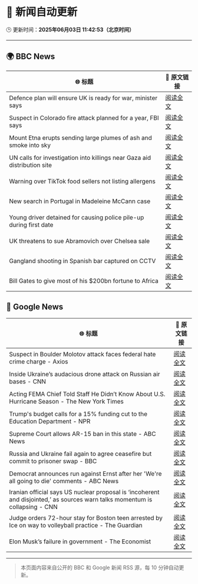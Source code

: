 # 🧠 新闻自动更新

🕒 更新时间：**2025年06月03日 11:42:53（北京时间）**

---

## 🌍 BBC News

| 🌐 标题 | 🔗 原文链接 |
|--------|-------------|
| Defence plan will ensure UK is ready for war, minister says | [阅读全文](https://www.bbc.com/news/articles/clyqzlzlln2o) |
| Suspect in Colorado fire attack planned for a year, FBI says | [阅读全文](https://www.bbc.com/news/articles/cy8ng0g4k2no) |
| Mount Etna erupts sending large plumes of ash and smoke into sky | [阅读全文](https://www.bbc.com/news/articles/cy5e7vx2pk9o) |
| UN calls for investigation into killings near Gaza aid distribution site | [阅读全文](https://www.bbc.com/news/articles/c753e0p29z0o) |
| Warning over TikTok food sellers not listing allergens | [阅读全文](https://www.bbc.com/news/articles/c9djwv3q6w9o) |
| New search in Portugal in Madeleine McCann case | [阅读全文](https://www.bbc.com/news/articles/c5y8jmkr3j7o) |
| Young driver detained for causing police pile-up during first date | [阅读全文](https://www.bbc.com/news/articles/c20qzg05y3po) |
| UK threatens to sue Abramovich over Chelsea sale | [阅读全文](https://www.bbc.com/news/articles/cvgn45d72eyo) |
| Gangland shooting in Spanish bar captured on CCTV | [阅读全文](https://www.bbc.com/news/articles/c79e5y5pvx1o) |
| Bill Gates to give most of his $200bn fortune to Africa | [阅读全文](https://www.bbc.com/news/articles/cn4qg5gzgzxo) |

## 📰 Google News

| 🌐 标题 | 🔗 原文链接 |
|--------|-------------|
| Suspect in Boulder Molotov attack faces federal hate crime charge - Axios | [阅读全文](https://news.google.com/rss/articles/CBMigwFBVV95cUxQazJFazRFcWhjR3otX3QtNno0ZERfekR4T2hJX3NaeE1xX1ZNUUtkTW5KVV9pRmZ5c2dwN2lHY19yMEJvYWdKa3RxbEdUd2h5cVpHWjNwZXIxYzZISm1PbmdBeVBVOUlqYlU3YkxYQjluS3JWdlh6Vk1Ya1BSV0JJZkNXbw?oc=5) |
| Inside Ukraine’s audacious drone attack on Russian air bases - CNN | [阅读全文](https://news.google.com/rss/articles/CBMimgFBVV95cUxPOC1jVzNBVEhIbWFOZmZ1N0VLU256cUJsSE1Qc2VCWktHQkxOaEdJWlQxRTVfQU9CN3VkaGVmU2pWWE9OdWdiSVNOQWRtbEdTdEM3cG5aY2pyT2pPU2gxSFJZakVVMS1wYnZYNDlIS1R3VDBPWDBIRTg5bU5RTS10SjJ0dFkyWDg2Ujh1WEJUZTFJaXM0M1N4NFZ30gGfAUFVX3lxTFBCU1drSUVYbkRBM1dKUEE4ZXNIbk9rc1JTUVVQem9RLW44T3hxcWdZTTREcTVLakxFZXJGdlozSEdIQ2M4aTZvSW9QaFF5V25oaUVhSUdqTGUxQW5BVnU0T2RheUhQYzFXUHg5N01MbWVXR0RDakVWSEdaNWlWV1c5VTBjVkVwN2dUaVNSaXcwdkNHZkVZelRjVllJYzk3MA?oc=5) |
| Acting FEMA Chief Told Staff He Didn’t Know About U.S. Hurricane Season - The New York Times | [阅读全文](https://news.google.com/rss/articles/CBMilAFBVV95cUxOdThHaUlMRGxLbzhaWlR5ZFhSVWNEM3pnenhrMWRMTTlvUENVYTU5R1ZFcVR6eTNqaTdWbVRwbVZXYm5FZXpGX0VnbUhYUGE2dmtwLWhabmVtT3F6TEtOeVhXVUUxT2xHZEpYYTFJTWpESUVXQ0V4QmQtaElxZ1F3U2J6MjF5VGhKdXVYQ3ZTRFRsbDFK?oc=5) |
| Trump's budget calls for a 15% funding cut to the Education Department - NPR | [阅读全文](https://news.google.com/rss/articles/CBMilwFBVV95cUxQN2Fld1FmcDFlM1dtdWZ0Sk9PekExa1hOYWJlZkRVbkY2R0FUX0d6RUNWdGhYVDJPTDVIc2YtVjBSWW50UVpDMF9KUDRpUi1oNkctWHJnWDUya3N5SW5Xb21lVmNlOF9fSVE0WlNtZkh5RmxZcmx6Nkd5ZTBZOV9TazZxZzBtQjk3VlNSNHdmWFVhNXpfTlNN?oc=5) |
| Supreme Court allows AR-15 ban in this state - ABC News | [阅读全文](https://news.google.com/rss/articles/CBMilAFBVV95cUxPcGdJM1paMk1uMGh1ckd6elIxbWJPVktZdThPX256bzE0c25FT2RaMnNMZWRzUWxWdXRkMkpvTTBuVEJtV05HcDJmRlAxcEg1ek1WTWhYXzV5Y19VN1c0OUNHQkFuOWVtRURLU3BiNEg0R2MzM2FaN0JzekVkUDJqclZlMy1iTE43eUhNRW5ERU9iMEJG0gGaAUFVX3lxTE5MVTl0d1ZQWi1nMVNsTEQtUGE1YzZCSEZxSmZmR3dud0IyZmNfTjVpT0lPQzNneXh0SG8wb21sS282emVCR3cyS25nN0dFSnJCRTBia3FNY3dNQUp6a25SUjRTUjhtZUhxQ0ItX2kzNk9ZaFphSWk5VWRaTVdQOUJOODFVd3Fvdllwa1VEMlh3Y0NZLWZLbENiM0E?oc=5) |
| Russia and Ukraine fail again to agree ceasefire but commit to prisoner swap - BBC | [阅读全文](https://news.google.com/rss/articles/CBMiWkFVX3lxTE8xQ3UwOExnZXp2SzlQQXlQZmFNX3RFWHlZUThrOEhGSHNLejBEVEc0U0hjSWxORjVyWV8zMDJKTF8wVjhVam56QXJ0MXNCaUpLU3BWM05UMklnd9IBX0FVX3lxTFAwbWxrU0RLNC1oLTZERnhFbjNJV1AyNVNUS0ttVnJIamNXdThNdEZHY1l6Q2pTajBKYnkzMkpnMmZITGtIWjhEMC1pdzlMeGMwUkFDT2VCMEdLZkpOX3Vn?oc=5) |
| Democrat announces run against Ernst after her 'We're all going to die' comments - ABC News | [阅读全文](https://news.google.com/rss/articles/CBMinwFBVV95cUxPOEMxOEY3SjFITDVzMFdCLVRyaUFmMlJOVzJkVHhKMklWWTJfdkswbGdCQktEWUxybWtnVmY5X0hBN3prdWRNNm5Nd3JpQlp2NkJDRGNRYkk2YVRYVTFTeUwxcTNrQlE0Rjd1YmRZamFNdzRaWXd4Zi1aT293TmcwZDNGejZCbDZ4NzlCVTNOTUNMU2NHMlR1ODlzWF83TkHSAaQBQVVfeXFMTlJKTVk1Y0dLTzRtMVptTzNDdGg1MjBBYjFJVDJrOV9lVkRTSTh2bDBUbUhSc1owVG1hWVZha0Z5dFlVTmF2RHZJY2gxTnQyc0Y3a045eWNjQXExTGdkakptemV5QllxLUhyaGdOREs5ZGNQajFZckFFMk1VamxZN1MyUUEyZ2RBNlY1QklhQmNLSUNfV05zeThTMG9HekdCQWI1NlY?oc=5) |
| Iranian official says US nuclear proposal is ‘incoherent and disjointed,’ as sources warn talks momentum is collapsing - CNN | [阅读全文](https://news.google.com/rss/articles/CBMie0FVX3lxTE1IUXlPV01zSERCX2lsN0tKczZ5UV8ydGRpS1hyZHpCaEJXNmpTZlMyaUVmMzhlSHVvNkxKMTFnaUZZaUxfYVZLaHE0RzlkdENlY0N6YTZZUTctNC0tOGUydFRvUFRCSU9oRzhLVVU2Q2g3UGtUbEJwekVYY9IBgAFBVV95cUxNendqODU3LVVWR3F0OXp6dmFibXBjZXp0c2VZUlFJRGZYejc0em5WQ2g0VUxmZnRwQVd0aXp3SnlSSHNRUzlsdW12V3lfU2tQTER4RzFZTkVJOWpOX1JaR3RORFhuSkE1RXh2YlFOck9WR1FMS2c0Ukx5bFN3YlFDRg?oc=5) |
| Judge orders 72-hour stay for Boston teen arrested by Ice on way to volleyball practice - The Guardian | [阅读全文](https://news.google.com/rss/articles/CBMimAFBVV95cUxQYi1pTEtqSnZMUFhsT2xWbnktZUVtcDhIN0QtbjhUeTVtYWVOcWhSU2k3aU9lNl9KLWttczREdFl6aExaTFZBNUFjSG9Mbzl0eGpNNU9WMHJkRUk2Y1Y4STFUVWttOFZXQzJ4Qlp5NW5uRkVycTAtZUJLYTV4bzQ3cFpfc25DSzUzenlOclNlamZTVXFRbWNVSw?oc=5) |
| Elon Musk’s failure in government - The Economist | [阅读全文](https://news.google.com/rss/articles/CBMiiwFBVV95cUxNTHBaTVN0Y1dlMDFqdXQ5OEZXc1plRDUxdk84OTZhcVc5SlI3eDlsdlExSTNVVU9sMUIzWDM1R2VzSWU3RDhMSXZqQ0Nud18yVXdkaURqcnYxZFJtZWtXZWl3SEd6WnNPelB2M214WGlONk41TVV0YmV3MzEzQUt6Zk9pNlRLR19KZXEw?oc=5) |

---
> 本页面内容来自公开的 BBC 和 Google 新闻 RSS 源，每 10 分钟自动更新。